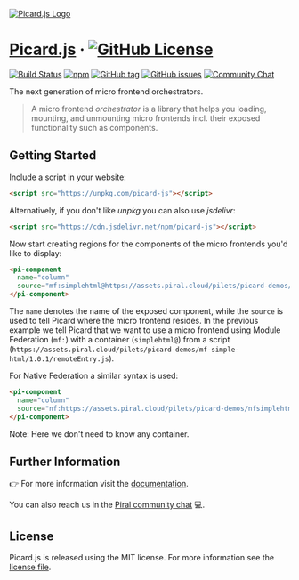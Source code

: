 [![Picard.js Logo](https://picard.js.org/picard-logo-256.png)](https://picard.js.org)

# [Picard.js](https://picard.js.org) &middot; [![GitHub License](https://img.shields.io/badge/license-MIT-blue.svg)](https://github.com/picardjs/picard/blob/main/LICENSE)

[![Build Status](https://github.com/picardjs/picard/actions/workflows/npm-publish.yml/badge.svg)](https://github.com/picardjs/picard/actions)
[![npm](https://img.shields.io/npm/v/picard-js.svg)](https://www.npmjs.com/package/picard-js)
[![GitHub tag](https://img.shields.io/github/tag/picardjs/picard.svg)](https://github.com/picardjs/picard/releases)
[![GitHub issues](https://img.shields.io/github/issues/picardjs/picard.svg)](https://github.com/picardjs/picard/issues)
[![Community Chat](https://dcbadge.vercel.app/api/server/kKJ2FZmK8t?style=flat)](https://discord.gg/kKJ2FZmK8t)

The next generation of micro frontend orchestrators.

> A micro frontend *orchestrator* is a library that helps you loading, mounting, and unmounting micro frontends incl. their exposed functionality such as components.

## Getting Started

Include a script in your website:

```html
<script src="https://unpkg.com/picard-js"></script>
```

Alternatively, if you don't like *unpkg* you can also use *jsdelivr*:

```html
<script src="https://cdn.jsdelivr.net/npm/picard-js"></script>
```

Now start creating regions for the components of the micro frontends you'd like to display:

```html
<pi-component
  name="column"
  source="mf:simplehtml@https://assets.piral.cloud/pilets/picard-demos/mf-simple-html/1.0.1/remoteEntry.js">
</pi-component>
```

The `name` denotes the name of the exposed component, while the `source` is used to tell Picard where the micro frontend resides. In the previous example we tell Picard that we want to use a micro frontend using Module Federation (`mf:`) with a container (`simplehtml@`) from a script (`https://assets.piral.cloud/pilets/picard-demos/mf-simple-html/1.0.1/remoteEntry.js`).

For Native Federation a similar syntax is used:

```html
<pi-component
  name="column"
  source="nf:https://assets.piral.cloud/pilets/picard-demos/nfsimplehtml/1.0.0/remoteEntry.json">
</pi-component>
```

Note: Here we don't need to know any container.

## Further Information

👉 For more information visit the [documentation](https://picard.js.org).

You can also reach us in the [Piral community chat](https://discord.gg/kKJ2FZmK8t) 💻.

## License

Picard.js is released using the MIT license. For more information see the [license file](./LICENSE).
